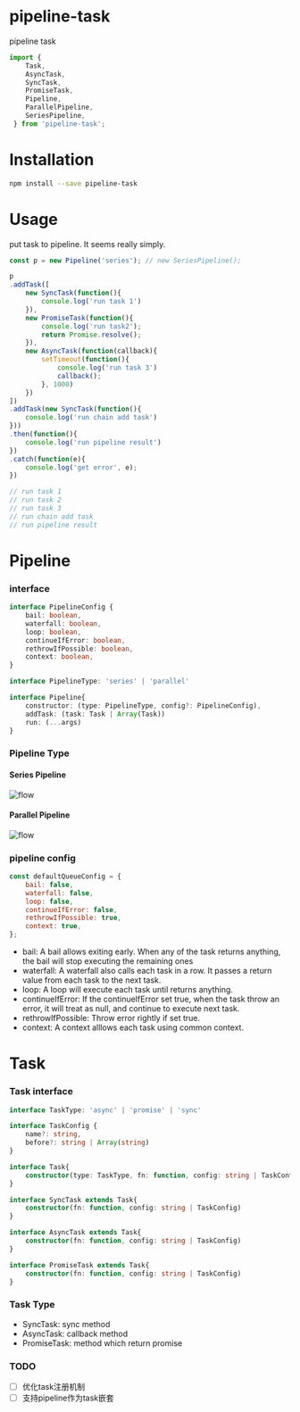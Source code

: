 # pipeline-task

pipeline task

``` javascript
import {
    Task,
    AsyncTask,
    SyncTask,
    PromiseTask,
    Pipeline,
    ParallelPipeline,
    SeriesPipeline,
 } from 'pipeline-task';
```

# Installation
``` bash
npm install --save pipeline-task
```

# Usage
put task to pipeline. It seems really simply.

``` javascript
const p = new Pipeline('series'); // new SeriesPipeline();

p
.addTask([
	new SyncTask(function(){
		console.log('run task 1')
	}),
	new PromiseTask(function(){
		console.log('run task2');
		return Promise.resolve();
	}),
	new AsyncTask(function(callback){
		setTimeout(function(){
			console.log('run task 3')
			callback();
		}, 1000)
	})
])
.addTask(new SyncTask(function(){
	console.log('run chain add task')
}))
.then(function(){
	console.log('run pipeline result')
})
.catch(function(e){
	console.log('get error', e);
})

// run task 1
// run task 2
// run task 3
// run chain add task
// run pipeline result

```

# Pipeline

### interface
``` typescript
interface PipelineConfig {
	bail: boolean,
	waterfall: boolean,
	loop: boolean,
	continueIfError: boolean,
	rethrowIfPossible: boolean,
	context: boolean,
}

interface PipelineType: 'series' | 'parallel'

interface Pipeline{
	constructor: (type: PipelineType, config?: PipelineConfig),
	addTask: (task: Task | Array(Task))
	run: (...args)
}

```

### Pipeline Type
#### Series Pipeline
![flow](https://i.ibb.co/t22mCVp/2020-01-01-11-28-31.png)
#### Parallel Pipeline
![flow](https://i.ibb.co/3vQPKFL/2020-01-01-11-35-48.png)

### pipeline config
``` javascript
const defaultQueueConfig = {
	bail: false,
	waterfall: false,
	loop: false,
	continueIfError: false,
	rethrowIfPossible: true,
	context: true,
};
```
* bail: A bail allows exiting early. When any of the task returns anything, the bail will stop executing the remaining ones
* waterfall: A waterfall also calls each task in a row. It passes a return value from each task to the next task.
* loop: A loop will execute each task until returns anything.
* continueIfError: If the continueIfError set true, when the task throw an error, it will treat as null, and continue to execute next task.
* rethrowIfPossible: Throw error rightly if set true.
* context: A context alllows each task using common context.

# Task
### Task interface
``` typescript
interface TaskType: 'async' | 'promise' | 'sync'

interface TaskConfig {
	name?: string,
	before?: string | Array(string)
}

interface Task{
	constructor(type: TaskType, fn: function, config: string | TaskConfig)
}

interface SyncTask extends Task{
	constructor(fn: function, config: string | TaskConfig)
}

interface AsyncTask extends Task{
	constructor(fn: function, config: string | TaskConfig)
}

interface PromiseTask extends Task{
	constructor(fn: function, config: string | TaskConfig)
}

```

### Task Type
* SyncTask: sync method
* AsyncTask: callback method
* PromiseTask: method which return promise


### TODO
* [ ] 优化task注册机制
* [ ] 支持pipeline作为task嵌套

